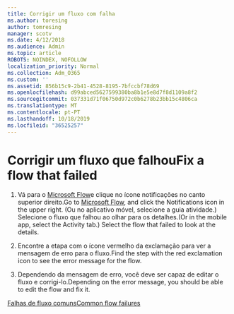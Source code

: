 ```yaml
---
title: Corrigir um fluxo com falha
ms.author: toresing
author: tomresing
manager: scotv
ms.date: 4/12/2018
ms.audience: Admin
ms.topic: article
ROBOTS: NOINDEX, NOFOLLOW
localization_priority: Normal
ms.collection: Adm_O365
ms.custom: ''
ms.assetid: 856b15c9-2b41-4528-8195-7bfccbf78d69
ms.openlocfilehash: d99abced5627599380ba8b1e5e8d7f8d1109a8f2
ms.sourcegitcommit: 037331d71f06750d972c0b6278b23bb15c4806ca
ms.translationtype: MT
ms.contentlocale: pt-PT
ms.lasthandoff: 10/18/2019
ms.locfileid: "36525257"
---
```

# <a name="fix-a-flow-that-failed"></a><span data-ttu-id="4e4d8-102">Corrigir um fluxo que falhou</span><span class="sxs-lookup"><span data-stu-id="4e4d8-102">Fix a flow that failed</span></span>

1. <span data-ttu-id="4e4d8-103">Vá para o [Microsoft Flow](https://flow.microsoft.com/)e clique no ícone notificações no canto superior direito.</span><span class="sxs-lookup"><span data-stu-id="4e4d8-103">Go to [Microsoft Flow](https://flow.microsoft.com/), and click the Notifications icon in the upper right.</span></span> <span data-ttu-id="4e4d8-104">(Ou no aplicativo móvel, selecione a guia atividade.) Selecione o fluxo que falhou ao olhar para os detalhes.</span><span class="sxs-lookup"><span data-stu-id="4e4d8-104">(Or in the mobile app, select the Activity tab.) Select the flow that failed to look at the details.</span></span>
    
2. <span data-ttu-id="4e4d8-105">Encontre a etapa com o ícone vermelho da exclamação para ver a mensagem de erro para o fluxo.</span><span class="sxs-lookup"><span data-stu-id="4e4d8-105">Find the step with the red exclamation icon to see the error message for the flow.</span></span>
    
3. <span data-ttu-id="4e4d8-106">Dependendo da mensagem de erro, você deve ser capaz de editar o fluxo e corrigi-lo.</span><span class="sxs-lookup"><span data-stu-id="4e4d8-106">Depending on the error message, you should be able to edit the flow and fix it.</span></span> 
    
[<span data-ttu-id="4e4d8-107">Falhas de fluxo comuns</span><span class="sxs-lookup"><span data-stu-id="4e4d8-107">Common flow failures</span></span>](https://go.microsoft.com/fwlink/?linkid=872110)
  

